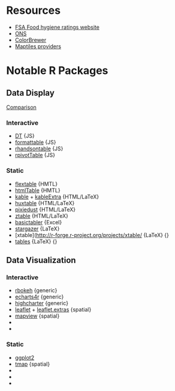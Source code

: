 # Resources
  - [FSA Food hygiene ratings website](https://ratings.food.gov.uk/)
  - [ONS]()
  - [ColorBrewer](http://colorbrewer2.org/)
  - [Maptiles providers](http://leaflet-extras.github.io/leaflet-providers/preview/)
  
# Notable R Packages

## Data Display
[Comparison](https://hughjonesd.github.io/huxtable/design-principles.html)

### Interactive
  - [DT](https://rstudio.github.io/DT/) {JS}
  - [formattable](https://renkun-ken.github.io/formattable/) {JS}
  - [rhandsontable](https://github.com/jrowen/rhandsontable/) {JS}
  - [rpivotTable](https://github.com/smartinsightsfromdata/rpivotTable) {JS}

### Static
  - [flextable](https://github.com/davidgohel/flextable) {HMTL}
  - [htmlTable](https://github.com/gforge/htmlTable) {HMTL}
  - [kable](https://yihui.name/knitr/) + [kableExtra](https://github.com/haozhu233/kableExtra) {HTML/LaTeX}
  - [huxtable](https://github.com/hughjonesd/huxtable) {HTML/LaTeX}
  - [pixiedust](https://github.com/nutterb/pixiedust) {HTML/LaTeX}
  - [ztable](https://github.com/cardiomoon/ztable) {HTML/LaTeX}
  - [basictabler](https://github.com/cbailiss/basictabler) {Excel}
  - [stargazer](https://cran.r-project.org/package=stargazer) {LaTeX}
  - [xtable](http://r-forge.r-project.org/projects/xtable/ {LaTeX} {}
  - [tables](http://r-forge.r-project.org/projects/tables/) {LaTeX} {}

 
## Data Visualization

### Interactive
 - [rbokeh]() {generic}
 - [echarts4r](https://echarts4r.john-coene.com/) {generic}
 - [highcharter](http://jkunst.com/highcharter/) {generic}
 - [leaflet]() + [leaflet.extras]() {spatial}
 - [mapview]() {spatial}
 - []()
 - []()


### Static
 - [ggplot2]()
 - [tmap]() {spatial}
 - []()
 - []()
 - []()

